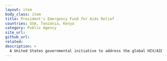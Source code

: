 ```yaml
---
layout: item
body_class: item
title: President's Emergency Fund for Aids Relief
countries: USA, Tanzania, Kenya
category: Public Agency
site_url: 
github_url: 
related: 
description: >
  A United States governmental initiative to address the global HIV/AIDS epidemic and help save the lives of those suffering from the disease, primarily in Africa.
---
```

